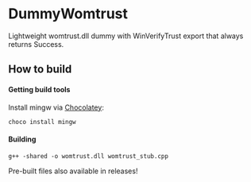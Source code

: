 # DummyWomtrust

Lightweight womtrust.dll dummy with WinVerifyTrust export that always returns Success.

## How to build

#### Getting build tools

Install mingw via [Chocolatey](https://chocolatey.org/install):
```
choco install mingw
```
#### Building

```
g++ -shared -o womtrust.dll womtrust_stub.cpp
```

Pre-built files also available in releases!